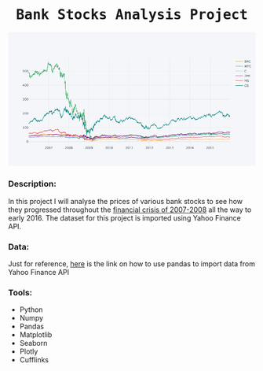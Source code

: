 # <h1 align="center"><samp> Bank Stocks Analysis Project </samp></h1>

![alt text](StockAnal-image-2.png)

### Description:
In this project I will analyse the prices of various bank stocks to see how they progressed throughout the [financial crisis of 2007-2008](https://en.wikipedia.org/wiki/Financial_crisis_of_2007%E2%80%9308) all the way to early 2016. The dataset for this project is imported using Yahoo Finance API.

### Data:
Just for reference, [here](https://medium.com/@jouneidraza522/yahoo-finance-api-to-get-stocks-tickers-data-in-python-c49820249a18) is the link on how to use pandas to import data from Yahoo Finance API

### Tools:
* Python
* Numpy
* Pandas
* Matplotlib
* Seaborn
* Plotly
* Cufflinks
